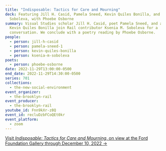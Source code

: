 ```yaml
---
title: "Indisposable: Tactics for Care and Mourning"
deck: Featuring Jill H. Casid, Pamela Sneed, Kevin Quiles Bonilla, and Ksenia M.
  Soboleva, with Phoebe Osborne
summary: Visual Studies scholar Jill H. Casid, poet Pamela Sneed, and artist
  Kevin Quiles Bonilla join Rail contributor Ksenia M. Soboleva for a
  conversation. We conclude with a poetry reading by Phoebe Osborne.
people:
  - person: jill-h-casid
  - person: pamela-sneed-1
  - person: kevin-quiles-bonilla
  - person: ksenia-m-soboleva
poets:
  - person: phoebe-osborne
date: 2022-11-29T13:00:00-0500
end_date: 2022-11-29T14:30:00-0500
series: 701
collections:
  - the-new-social-environment
event_organizer:
  - the-brooklyn-rail
event_producer:
  - the-brooklyn-rail
youtube_id: Fnn9kXr-z8Q
event_id: recluDzbFCoQEt0kr
event_platform:
  - zoom
---
```

[V﻿isit *Indisposable: Tactics for Care and Mourning*, on view at the Ford Foundation Gallery through December 10, 2022 →](https://www.fordfoundation.org/about/the-ford-foundation-center-for-social-justice/ford-foundation-gallery/exhibitions/indisposable-tactics-for-care-and-mourning/)